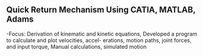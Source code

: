## Quick Return Mechanism Using CATIA, MATLAB, Adams
-Focus: Derivation of kinematic and kinetic equations, Developed a program to calculate and plot velocities, accel-
erations, motion paths, joint forces, and input torque, Manual calculations, simulated motion

